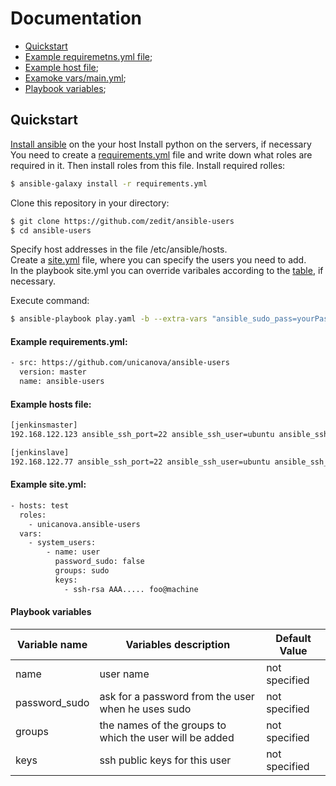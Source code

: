 # Documentation

+ [Quickstart](#Quickstart)
+ [Example requiremetns.yml file](#Ex1);
+ [Example host file](#Ex2);
+ [Examoke vars/main.yml](#Ex3);
+ [Playbook variables](#Table1);


## <a name="Quickstart"></a> Quickstart

[Install ansible](http://docs.ansible.com/ansible/latest/installation_guide/intro_installation.html) on the your host
Install python on the servers, if necessary  
You need to create a [requirements.yml](#Ex1) file and write down what roles are required in it. Then install roles from this file.
Install required rolles:  
```sh
$ ansible-galaxy install -r requirements.yml
```
Clone this repository in your directory:

```sh
$ git clone https://github.com/zedit/ansible-users
$ cd ansible-users
```
Specify host addresses in the file /etc/ansible/hosts.  
Create a [site.yml](#Ex3) file, where you can specify the users you need to add.  
In the playbook site.yml you can override varibales according to the [table](#Table1), if necessary.  

Execute command:  

```sh
$ ansible-playbook play.yaml -b --extra-vars "ansible_sudo_pass=yourPassword"
```
#### <a name="Ex1"></a> Example requirements.yml:
```sh
- src: https://github.com/unicanova/ansible-users
  version: master
  name: ansible-users
```

#### <a name="Ex2"></a> Example hosts file:

```sh
[jenkinsmaster]
192.168.122.123 ansible_ssh_port=22 ansible_ssh_user=ubuntu ansible_ssh_private_key_file=~/.ssh/id_rsa

[jenkinslave]
192.168.122.77 ansible_ssh_port=22 ansible_ssh_user=ubuntu ansible_ssh_private_key_file=~/.ssh/id_rsa
```
#### <a name="Ex3"></a> Example site.yml:
```sh
- hosts: test
  roles:
    - unicanova.ansible-users
  vars:
    - system_users:
        - name: user
          password_sudo: false
          groups: sudo
          keys:
            - ssh-rsa AAA..... foo@machine
```

#### <a name="Table1"></a> Playbook variables
| Variable name | Variables description | Default Value |
| ------------- | --------------------- | ------------- |
| name | user name | not specified |
| password_sudo | ask for a password from the user when he uses sudo | not specified |
| groups | the names of the groups to which the user will be added | not specified |
| keys | ssh public keys for this user | not specified |
